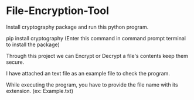 # File-Encryption-Tool

Install cryptography package and run this python program.

pip install cryptography    (Enter this command in command prompt terminal to install the package)

Through this project we can Encrypt or Decrypt a file's contents keep them secure.

I have attached an text file as an example file to check the program.

While executing the program, you have to provide the file name with its extension. (ex: Example.txt)
